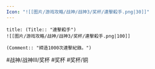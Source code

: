```yaml
---
Icon: "![[图片/游戏攻略/战神/战神3/奖杯/連擊殺手.png|30]]"
---
```

```ad-common-bronze-trophy
title: (Title:: "連擊殺手")
![[图片/游戏攻略/战神/战神3/奖杯/連擊殺手.png|100]]

(Comment:: "締造1000次連擊紀錄。")
```

#战神/战神III/奖杯 #奖杯 #奖杯/铜

